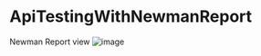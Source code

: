 # ApiTestingWithNewmanReport


Newman Report view
![image](https://github.com/khundakerfaisal/ApiTestingWithNewmanReport/assets/44666800/b5786ed0-cded-4b1f-ad5d-c85e6b56d3ef)
